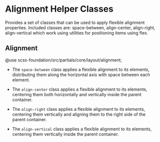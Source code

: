 # Alignment Helper Classes

Provides a set of classes that can be used to apply flexible alignment properties. Included classes are: space-between, align-center, align-right, align-vertical which work using utilities for positioning items using flex.

## Alignment

@use scss-foundation/src/partials/core/layout/alignment;

- The `space-between` class applies a flexible alignment to its elements, distributing them along the horizontal axis with space between each element.

- The `align-center` class applies a flexible alignment to its elements, centering them both horizontally and vertically inside the parent container.

- The `align-right` class applies a flexible alignment to its elements, centering them vertically and aligning them to the right side of the parent container.

- The `align-vertical` class applies a flexible alignment to its elements, centering them vertically inside the parent container.
